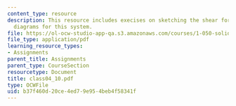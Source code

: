 ```yaml
---
content_type: resource
description: This resource includes execises on sketching the shear force and bending-moment
  diagrams for this system.
file: https://ol-ocw-studio-app-qa.s3.amazonaws.com/courses/1-050-solid-mechanics-fall-2004/b37f460d20ce4ed79e954beb4f58341f_class04_10.pdf
file_type: application/pdf
learning_resource_types:
- Assignments
parent_title: Assignments
parent_type: CourseSection
resourcetype: Document
title: class04_10.pdf
type: OCWFile
uid: b37f460d-20ce-4ed7-9e95-4beb4f58341f
---
```


